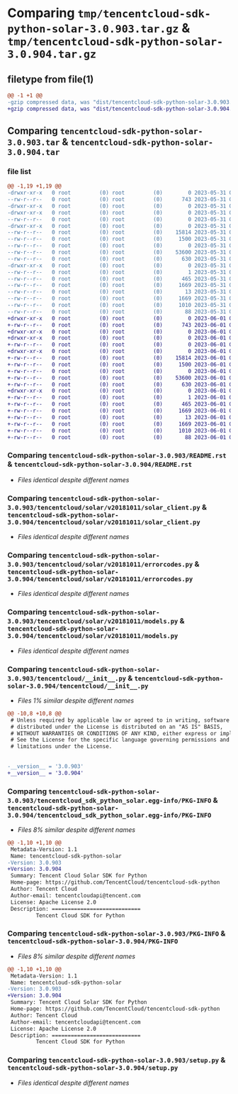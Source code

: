 # Comparing `tmp/tencentcloud-sdk-python-solar-3.0.903.tar.gz` & `tmp/tencentcloud-sdk-python-solar-3.0.904.tar.gz`

## filetype from file(1)

```diff
@@ -1 +1 @@
-gzip compressed data, was "dist/tencentcloud-sdk-python-solar-3.0.903.tar", last modified: Wed May 31 02:19:17 2023, max compression
+gzip compressed data, was "dist/tencentcloud-sdk-python-solar-3.0.904.tar", last modified: Thu Jun  1 02:45:01 2023, max compression
```

## Comparing `tencentcloud-sdk-python-solar-3.0.903.tar` & `tencentcloud-sdk-python-solar-3.0.904.tar`

### file list

```diff
@@ -1,19 +1,19 @@
-drwxr-xr-x   0 root         (0) root         (0)        0 2023-05-31 02:19:17.000000 tencentcloud-sdk-python-solar-3.0.903/
--rw-r--r--   0 root         (0) root         (0)      743 2023-05-31 02:19:17.000000 tencentcloud-sdk-python-solar-3.0.903/README.rst
-drwxr-xr-x   0 root         (0) root         (0)        0 2023-05-31 02:19:17.000000 tencentcloud-sdk-python-solar-3.0.903/tencentcloud/
-drwxr-xr-x   0 root         (0) root         (0)        0 2023-05-31 02:19:17.000000 tencentcloud-sdk-python-solar-3.0.903/tencentcloud/solar/
--rw-r--r--   0 root         (0) root         (0)        0 2023-05-31 02:19:17.000000 tencentcloud-sdk-python-solar-3.0.903/tencentcloud/solar/__init__.py
-drwxr-xr-x   0 root         (0) root         (0)        0 2023-05-31 02:19:17.000000 tencentcloud-sdk-python-solar-3.0.903/tencentcloud/solar/v20181011/
--rw-r--r--   0 root         (0) root         (0)    15814 2023-05-31 02:19:17.000000 tencentcloud-sdk-python-solar-3.0.903/tencentcloud/solar/v20181011/solar_client.py
--rw-r--r--   0 root         (0) root         (0)     1500 2023-05-31 02:19:17.000000 tencentcloud-sdk-python-solar-3.0.903/tencentcloud/solar/v20181011/errorcodes.py
--rw-r--r--   0 root         (0) root         (0)        0 2023-05-31 02:19:17.000000 tencentcloud-sdk-python-solar-3.0.903/tencentcloud/solar/v20181011/__init__.py
--rw-r--r--   0 root         (0) root         (0)    53600 2023-05-31 02:19:17.000000 tencentcloud-sdk-python-solar-3.0.903/tencentcloud/solar/v20181011/models.py
--rw-r--r--   0 root         (0) root         (0)      630 2023-05-31 02:19:17.000000 tencentcloud-sdk-python-solar-3.0.903/tencentcloud/__init__.py
-drwxr-xr-x   0 root         (0) root         (0)        0 2023-05-31 02:19:17.000000 tencentcloud-sdk-python-solar-3.0.903/tencentcloud_sdk_python_solar.egg-info/
--rw-r--r--   0 root         (0) root         (0)        1 2023-05-31 02:19:17.000000 tencentcloud-sdk-python-solar-3.0.903/tencentcloud_sdk_python_solar.egg-info/dependency_links.txt
--rw-r--r--   0 root         (0) root         (0)      465 2023-05-31 02:19:17.000000 tencentcloud-sdk-python-solar-3.0.903/tencentcloud_sdk_python_solar.egg-info/SOURCES.txt
--rw-r--r--   0 root         (0) root         (0)     1669 2023-05-31 02:19:17.000000 tencentcloud-sdk-python-solar-3.0.903/tencentcloud_sdk_python_solar.egg-info/PKG-INFO
--rw-r--r--   0 root         (0) root         (0)       13 2023-05-31 02:19:17.000000 tencentcloud-sdk-python-solar-3.0.903/tencentcloud_sdk_python_solar.egg-info/top_level.txt
--rw-r--r--   0 root         (0) root         (0)     1669 2023-05-31 02:19:17.000000 tencentcloud-sdk-python-solar-3.0.903/PKG-INFO
--rw-r--r--   0 root         (0) root         (0)     1010 2023-05-31 02:19:17.000000 tencentcloud-sdk-python-solar-3.0.903/setup.py
--rw-r--r--   0 root         (0) root         (0)       88 2023-05-31 02:19:17.000000 tencentcloud-sdk-python-solar-3.0.903/setup.cfg
+drwxr-xr-x   0 root         (0) root         (0)        0 2023-06-01 02:45:01.000000 tencentcloud-sdk-python-solar-3.0.904/
+-rw-r--r--   0 root         (0) root         (0)      743 2023-06-01 02:45:01.000000 tencentcloud-sdk-python-solar-3.0.904/README.rst
+drwxr-xr-x   0 root         (0) root         (0)        0 2023-06-01 02:45:01.000000 tencentcloud-sdk-python-solar-3.0.904/tencentcloud/
+drwxr-xr-x   0 root         (0) root         (0)        0 2023-06-01 02:45:01.000000 tencentcloud-sdk-python-solar-3.0.904/tencentcloud/solar/
+-rw-r--r--   0 root         (0) root         (0)        0 2023-06-01 02:45:01.000000 tencentcloud-sdk-python-solar-3.0.904/tencentcloud/solar/__init__.py
+drwxr-xr-x   0 root         (0) root         (0)        0 2023-06-01 02:45:01.000000 tencentcloud-sdk-python-solar-3.0.904/tencentcloud/solar/v20181011/
+-rw-r--r--   0 root         (0) root         (0)    15814 2023-06-01 02:45:01.000000 tencentcloud-sdk-python-solar-3.0.904/tencentcloud/solar/v20181011/solar_client.py
+-rw-r--r--   0 root         (0) root         (0)     1500 2023-06-01 02:45:01.000000 tencentcloud-sdk-python-solar-3.0.904/tencentcloud/solar/v20181011/errorcodes.py
+-rw-r--r--   0 root         (0) root         (0)        0 2023-06-01 02:45:01.000000 tencentcloud-sdk-python-solar-3.0.904/tencentcloud/solar/v20181011/__init__.py
+-rw-r--r--   0 root         (0) root         (0)    53600 2023-06-01 02:45:01.000000 tencentcloud-sdk-python-solar-3.0.904/tencentcloud/solar/v20181011/models.py
+-rw-r--r--   0 root         (0) root         (0)      630 2023-06-01 02:45:01.000000 tencentcloud-sdk-python-solar-3.0.904/tencentcloud/__init__.py
+drwxr-xr-x   0 root         (0) root         (0)        0 2023-06-01 02:45:01.000000 tencentcloud-sdk-python-solar-3.0.904/tencentcloud_sdk_python_solar.egg-info/
+-rw-r--r--   0 root         (0) root         (0)        1 2023-06-01 02:45:01.000000 tencentcloud-sdk-python-solar-3.0.904/tencentcloud_sdk_python_solar.egg-info/dependency_links.txt
+-rw-r--r--   0 root         (0) root         (0)      465 2023-06-01 02:45:01.000000 tencentcloud-sdk-python-solar-3.0.904/tencentcloud_sdk_python_solar.egg-info/SOURCES.txt
+-rw-r--r--   0 root         (0) root         (0)     1669 2023-06-01 02:45:01.000000 tencentcloud-sdk-python-solar-3.0.904/tencentcloud_sdk_python_solar.egg-info/PKG-INFO
+-rw-r--r--   0 root         (0) root         (0)       13 2023-06-01 02:45:01.000000 tencentcloud-sdk-python-solar-3.0.904/tencentcloud_sdk_python_solar.egg-info/top_level.txt
+-rw-r--r--   0 root         (0) root         (0)     1669 2023-06-01 02:45:01.000000 tencentcloud-sdk-python-solar-3.0.904/PKG-INFO
+-rw-r--r--   0 root         (0) root         (0)     1010 2023-06-01 02:45:01.000000 tencentcloud-sdk-python-solar-3.0.904/setup.py
+-rw-r--r--   0 root         (0) root         (0)       88 2023-06-01 02:45:01.000000 tencentcloud-sdk-python-solar-3.0.904/setup.cfg
```

### Comparing `tencentcloud-sdk-python-solar-3.0.903/README.rst` & `tencentcloud-sdk-python-solar-3.0.904/README.rst`

 * *Files identical despite different names*

### Comparing `tencentcloud-sdk-python-solar-3.0.903/tencentcloud/solar/v20181011/solar_client.py` & `tencentcloud-sdk-python-solar-3.0.904/tencentcloud/solar/v20181011/solar_client.py`

 * *Files identical despite different names*

### Comparing `tencentcloud-sdk-python-solar-3.0.903/tencentcloud/solar/v20181011/errorcodes.py` & `tencentcloud-sdk-python-solar-3.0.904/tencentcloud/solar/v20181011/errorcodes.py`

 * *Files identical despite different names*

### Comparing `tencentcloud-sdk-python-solar-3.0.903/tencentcloud/solar/v20181011/models.py` & `tencentcloud-sdk-python-solar-3.0.904/tencentcloud/solar/v20181011/models.py`

 * *Files identical despite different names*

### Comparing `tencentcloud-sdk-python-solar-3.0.903/tencentcloud/__init__.py` & `tencentcloud-sdk-python-solar-3.0.904/tencentcloud/__init__.py`

 * *Files 1% similar despite different names*

```diff
@@ -10,8 +10,8 @@
 # Unless required by applicable law or agreed to in writing, software
 # distributed under the License is distributed on an "AS IS" BASIS,
 # WITHOUT WARRANTIES OR CONDITIONS OF ANY KIND, either express or implied.
 # See the License for the specific language governing permissions and
 # limitations under the License.
 
 
-__version__ = '3.0.903'
+__version__ = '3.0.904'
```

### Comparing `tencentcloud-sdk-python-solar-3.0.903/tencentcloud_sdk_python_solar.egg-info/PKG-INFO` & `tencentcloud-sdk-python-solar-3.0.904/tencentcloud_sdk_python_solar.egg-info/PKG-INFO`

 * *Files 8% similar despite different names*

```diff
@@ -1,10 +1,10 @@
 Metadata-Version: 1.1
 Name: tencentcloud-sdk-python-solar
-Version: 3.0.903
+Version: 3.0.904
 Summary: Tencent Cloud Solar SDK for Python
 Home-page: https://github.com/TencentCloud/tencentcloud-sdk-python
 Author: Tencent Cloud
 Author-email: tencentcloudapi@tencent.com
 License: Apache License 2.0
 Description: ============================
         Tencent Cloud SDK for Python
```

### Comparing `tencentcloud-sdk-python-solar-3.0.903/PKG-INFO` & `tencentcloud-sdk-python-solar-3.0.904/PKG-INFO`

 * *Files 8% similar despite different names*

```diff
@@ -1,10 +1,10 @@
 Metadata-Version: 1.1
 Name: tencentcloud-sdk-python-solar
-Version: 3.0.903
+Version: 3.0.904
 Summary: Tencent Cloud Solar SDK for Python
 Home-page: https://github.com/TencentCloud/tencentcloud-sdk-python
 Author: Tencent Cloud
 Author-email: tencentcloudapi@tencent.com
 License: Apache License 2.0
 Description: ============================
         Tencent Cloud SDK for Python
```

### Comparing `tencentcloud-sdk-python-solar-3.0.903/setup.py` & `tencentcloud-sdk-python-solar-3.0.904/setup.py`

 * *Files identical despite different names*

